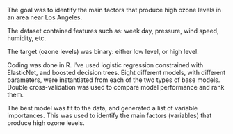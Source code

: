 The goal was to identify the main factors that produce high ozone levels in an area near Los Angeles.

The dataset contained features such as: week day, pressure, wind speed, humidity, etc.

The target (ozone levels) was binary: either low level, or high level.

Coding was done in R. I've used logistic regression constrained with ElasticNet, and boosted decision trees. Eight different models, with different parameters, were instantiated from each of the two types of base models. Double cross-validation was used to compare model performance and rank them.

The best model was fit to the data, and generated a list of variable importances. This was used to identify the main factors (variables) that produce high ozone levels.
